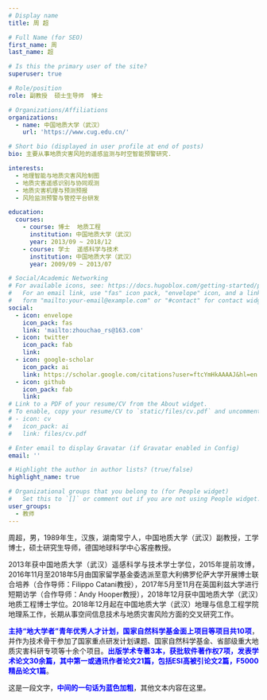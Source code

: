 ```yaml
---
# Display name
title: 周 超

# Full Name (for SEO)
first_name: 周
last_name: 超

# Is this the primary user of the site?
superuser: true

# Role/position
role: 副教授  硕士生导师  博士

# Organizations/Affiliations
organizations:
  - name: 中国地质大学（武汉）
    url: 'https://www.cug.edu.cn/'

# Short bio (displayed in user profile at end of posts)
bio: 主要从事地质灾害风险的遥感监测与时空智能预警研究.

interests:
  - 地理智能与地质灾害风险制图
  - 地质灾害遥感识别与协同观测
  - 地质灾害机理与预测预报
  - 风险监测预警与管控平台研发

education:
  courses:
    - course: 博士  地质工程
      institution: 中国地质大学（武汉）
      year: 2013/09 ~ 2018/12
    - course: 学士  遥感科学与技术
      institution: 中国地质大学（武汉）
      year: 2009/09 ~ 2013/07

# Social/Academic Networking
# For available icons, see: https://docs.hugoblox.com/getting-started/page-builder/#icons
#   For an email link, use "fas" icon pack, "envelope" icon, and a link in the
#   form "mailto:your-email@example.com" or "#contact" for contact widget.
social:
  - icon: envelope
    icon_pack: fas
    link: 'mailto:zhouchao_rs@163.com'
  - icon: twitter
    icon_pack: fab
    link: 
  - icon: google-scholar
    icon_pack: ai
    link: https://scholar.google.com/citations?user=ftcYmHkAAAAJ&hl=en
  - icon: github
    icon_pack: fab
    link: 
# Link to a PDF of your resume/CV from the About widget.
# To enable, copy your resume/CV to `static/files/cv.pdf` and uncomment the lines below.
# - icon: cv
#   icon_pack: ai
#   link: files/cv.pdf

# Enter email to display Gravatar (if Gravatar enabled in Config)
email: ''

# Highlight the author in author lists? (true/false)
highlight_name: true

# Organizational groups that you belong to (for People widget)
#   Set this to `[]` or comment out if you are not using People widget.
user_groups:
  - 教师
---
```

<p style="text-align:justify;">周超，男，1989年生，汉族，湖南常宁人，中国地质大学（武汉）副教授，工学博士，硕士研究生导师，德国地球科学中心客座教授。</p>
<p style="text-align:justify;">2013年获中国地质大学（武汉）遥感科学与技术学士学位，2015年提前攻博，2016年11月至2018年5月由国家留学基金委选派至意大利佛罗伦萨大学开展博士联合培养（合作导师：Filippo Catani教授），2017年5月至11月在英国利兹大学进行短期访学（合作导师：Andy Hooper教授），2018年12月获中国地质大学（武汉）地质工程博士学位。2018年12月起在中国地质大学（武汉）地理与信息工程学院地理系工作，长期从事空间信息技术与地质灾害风险方面的交叉研究工作。</p>
<p style="text-align:justify;"><span style="color:blue; font-weight:bold;">主持“地大学者”青年优秀人才计划，国家自然科学基金面上项目等项目共10项</span>，并作为技术骨干参加了国家重点研发计划课题、国家自然科学基金、省部级重大地质灾害科研专项等十余个项目。<span style="color:blue; font-weight:bold;">出版学术专著3本，获批软件著作权7项，发表学术论文30余篇，其中第一或通讯作者论文21篇，包括ESI高被引论文2篇，F5000精品论文1篇</span>。</p>
<p style="text-align:justify;">这是一段文字，<span style="color:blue; font-weight:bold;">中间的一句话为蓝色加粗</span>，其他文本内容在这里。</p>



